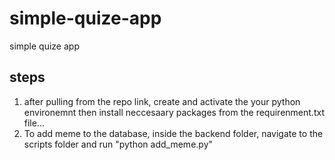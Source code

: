 # simple-quize-app
simple quize app

## steps
1. after pulling from the repo link, create and activate the your python environemnt then install neccesaary packages from the requirenment.txt file...
2. To add meme to the database, inside the backend folder, navigate to the scripts folder and run "python add_meme.py"